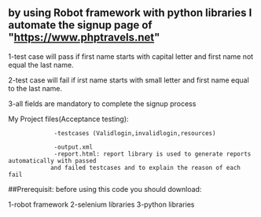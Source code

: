 ## by using Robot framework with python libraries I automate the signup page of "https://www.phptravels.net" 


1-test case will pass if first name starts with capital letter and first name not equal the last name.

2-test case will fail if irst name starts with small letter and first name equal to the last name.

3-all fields are mandatory to complete the signup process 


My Project files(Acceptance testing):
                 
                 
                 -testcases (Validlogin,invalidlogin,resources)
                 
                 -output.xml 
                 -report.html: report library is used to generate reports automatically with passed 
                and failed testcases and to explain the reason of each fail
               

##Prerequisit:
before using this code you should download:

1-robot framework 
2-selenium libraries 
3-python libraries
